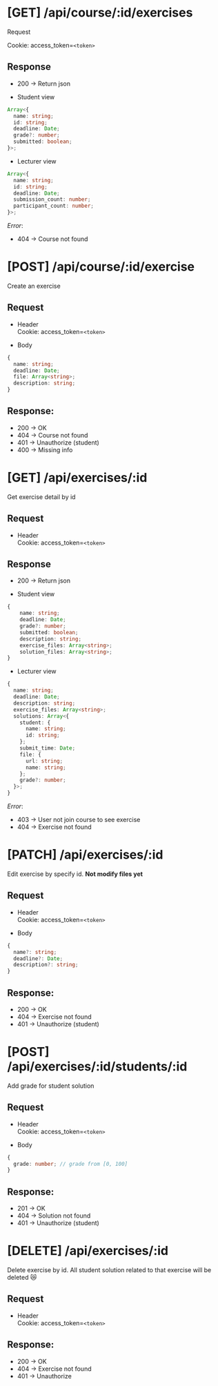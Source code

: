 # [GET] /api/course/:id/exercises

Request

Cookie: access_token=`<token>`

## Response

- 200 -> Return json

- Student view

```ts
Array<{
  name: string;
  id: string;
  deadline: Date;
  grade?: number;
  submitted: boolean;
}>;
```

- Lecturer view

```ts
Array<{
  name: string;
  id: string;
  deadline: Date;
  submission_count: number;
  participant_count: number;
}>;
```

_Error_:

- 404 -> Course not found

# [POST] /api/course/:id/exercise

Create an exercise

## Request

- Header  
  Cookie: access_token=`<token>`

- Body

```ts
{
  name: string;
  deadline: Date;
  file: Array<string>;
  description: string;
}
```

## Response:

- 200 -> OK
- 404 -> Course not found
- 401 -> Unauthorize (student)
- 400 -> Missing info

# [GET] /api/exercises/:id

Get exercise detail by id

## Request

- Header  
  Cookie: access_token=`<token>`

## Response

- 200 -> Return json

- Student view

```ts
{
    name: string;
    deadline: Date;
    grade?: number;
    submitted: boolean;
    description: string;
    exercise_files: Array<string>;
    solution_files: Array<string>;
}
```

- Lecturer view

```ts
{
  name: string;
  deadline: Date;
  description: string;
  exercise_files: Array<string>;
  solutions: Array<{
    student: {
      name: string;
      id: string;
    };
    submit_time: Date;
    file: {
      url: string;
      name: string;
    };
    grade?: number;
  }>;
}
```

_Error_:

- 403 -> User not join course to see exercise
- 404 -> Exercise not found

# [PATCH] /api/exercises/:id

Edit exercise by specify id. **Not modify files yet**

## Request

- Header  
  Cookie: access_token=`<token>`

- Body

```ts
{
  name?: string;
  deadline?: Date;
  description?: string;
}
```

## Response:

- 200 -> OK
- 404 -> Exercise not found
- 401 -> Unauthorize (student)

# [POST] /api/exercises/:id/students/:id

Add grade for student solution

## Request

- Header  
  Cookie: access_token=`<token>`

- Body

```ts
{
  grade: number; // grade from [0, 100]
}
```

## Response:

- 201 -> OK
- 404 -> Solution not found
- 401 -> Unauthorize (student)

# [DELETE] /api/exercises/:id

Delete exercise by id. All student solution related to that exercise will be deleted 😿

## Request

- Header  
  Cookie: access_token=`<token>`

## Response:

- 200 -> OK
- 404 -> Exercise not found
- 401 -> Unauthorize
